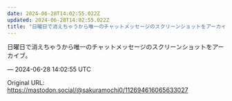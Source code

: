 ```yaml
---
date: 2024-06-28T14:02:55.022Z
updated: 2024-06-28T14:02:55.022Z
title: "日曜日で消えちゃうから唯一のチャットメッセージのスクリーンショットをアーカイブ。[...]"
---
```


<p>日曜日で消えちゃうから唯一のチャットメッセージのスクリーンショットをアーカイブ。</p>

&mdash; 2024-06-28 14:02:55 UTC

Original URL: https://mastodon.social/@sakuramochi0/112694616065633027
